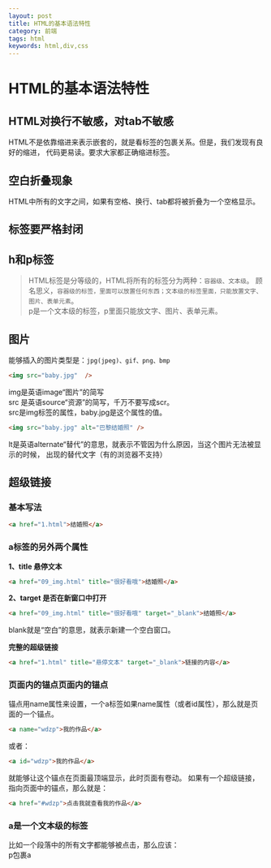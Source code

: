 ```yaml
---
layout: post
title: HTML的基本语法特性
category: 前端
tags: html
keywords: html,div,css
---  
```

# HTML的基本语法特性
## HTML对换行不敏感，对tab不敏感
HTML不是依靠缩进来表示嵌套的，就是看标签的包裹关系。但是，我们发现有良好的缩进，
代码更易读。要求大家都正确缩进标签。
## 空白折叠现象  
HTML中所有的文字之间，如果有空格、换行、tab都将被折叠为一个空格显示。
## 标签要严格封闭
## h和p标签  
>HTML标签是分等级的，HTML将所有的标签分为两种：`容器级、文本级`。
顾名思义，`容器级的标签，里面可以放置任何东西；文本级的标签里面，只能放置文字、图片、表单元素`。  
p是一个文本级的标签，p里面只能放文字、图片、表单元素。
## 图片  
能够插入的图片类型是：`jpg(jpeg)、gif、png、bmp`  
```html
<img src="baby.jpg"  />
```
img是英语image“图片”的简写  
src 是英语source“资源”的简写，千万不要写成scr。  
src是img标签的属性，baby.jpg是这个属性的值。  
```html
<img src="baby.jpg" alt="巴黎结婚照" />  
```  
lt是英语alternate“替代”的意思，就表示不管因为什么原因，当这个图片无法被显示的时候，
出现的替代文字（有的浏览器不支持）  
## 超级链接   
### 基本写法
```html
<a href="1.html">结婚照</a>
```  
### a标签的另外两个属性  

**1、title 悬停文本**
```html
<a href="09_img.html" title="很好看哦">结婚照</a>
```  
**2、target 是否在新窗口中打开**
```html
<a href="09_img.html" title="很好看哦" target="_blank">结婚照</a>
```  
blank就是“空白”的意思，就表示新建一个空白窗口。 
 
**完整的超级链接**
```html
<a href="1.html" title="悬停文本" target="_blank">链接的内容</a>  
```  
### 页面内的锚点页面内的锚点  
锚点用name属性来设置，一个a标签如果name属性（或者id属性），那么就是页面的一个锚点。
```html
<a name="wdzp">我的作品</a>
```
或者：
```html
<a id="wdzp">我的作品</a>
```
就能够让这个锚点在页面最顶端显示，此时页面有卷动。
如果有一个超级链接，指向页面中的锚点，那么就是：  
```html
<a href="#wdzp">点击我就查看我的作品</a>
```
### a是一个文本级的标签  
比如一个段落中的所有文字都能够被点击，那么应该：  
p包裹a